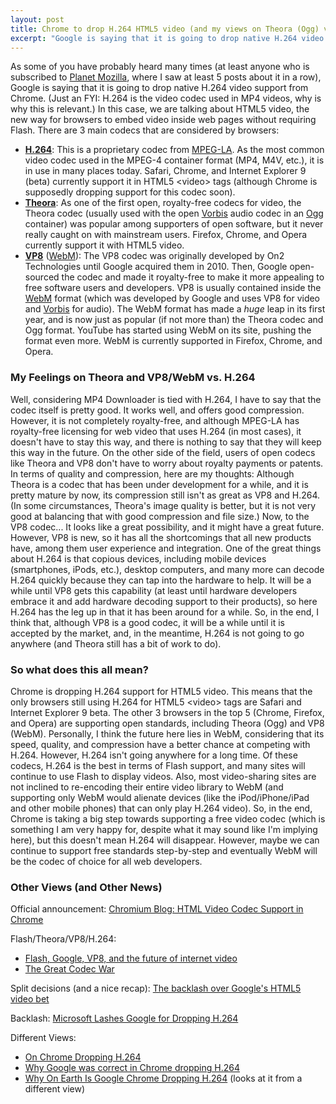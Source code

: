 ```yaml
---
layout: post
title: Chrome to drop H.264 HTML5 video (and my views on Theora (Ogg) vs. VP8 (WebM) vs. H.264 (MP4))
excerpt: "Google is saying that it is going to drop native H.264 video support from Chrome in a motion to boost open codecs (mostly VP8/WebM)."
---
```

As some of you have probably heard many times (at least anyone who is subscribed to [Planet Mozilla](http://planet.mozilla.org/), where I saw at least 5 posts about it in a row), Google is saying that it is going to drop native H.264 video support from Chrome. (Just an FYI: H.264 is the video codec used in MP4 videos, why is why this is relevant.) In this case, we are talking about HTML5 video, the new way for browsers to embed video inside web pages without requiring Flash. There are 3 main codecs that are considered by browsers:

- **[H.264](http://en.wikipedia.org/wiki/H.264)**: This is a proprietary codec from [MPEG-LA](http://en.wikipedia.org/wiki/MPEG_LA). As the most common video codec used in the MPEG-4 container format (MP4, M4V, etc.), it is in use in many places today. Safari, Chrome, and Internet Explorer 9 (beta) currently support it in HTML5 &lt;video&gt; tags (although Chrome is supposedly dropping support for this codec soon).
- **[Theora](http://en.wikipedia.org/wiki/Theora)**: As one of the first open, royalty-free codecs for video, the Theora codec (usually used with the open [Vorbis](http://en.wikipedia.org/wiki/Vorbis) audio codec in an [Ogg](http://en.wikipedia.org/wiki/Ogg) container) was popular among supporters of open software, but it never really caught on with mainstream users. Firefox, Chrome, and Opera currently support it with HTML5 video.
- **[VP8](http://en.wikipedia.org/wiki/VP8)** ([WebM](http://en.wikipedia.org/wiki/WebM)): The VP8 codec was originally developed by On2 Technologies until Google acquired them in 2010. Then, Google open-sourced the codec and made it royalty-free to make it more appealing to free software users and developers. VP8 is usually contained inside the [WebM](http://en.wikipedia.org/wiki/WebM) format (which was developed by Google and uses VP8 for video and [Vorbis](http://en.wikipedia.org/wiki/Vorbis) for audio). The WebM format has made a *huge* leap in its first year, and is now just as popular (if not more than) the Theora codec and Ogg format. YouTube has started using WebM on its site, pushing the format even more. WebM is currently supported in Firefox, Chrome, and Opera.

### My Feelings on Theora and VP8/WebM vs. H.264

Well, considering MP4 Downloader is tied with H.264, I have to say that the codec itself is pretty good. It works well, and offers good compression. However, it is not completely royalty-free, and although MPEG-LA has royalty-free licensing for web video that uses H.264 (in most cases), it doesn't have to stay this way, and there is nothing to say that they will keep this way in the future. On the other side of the field, users of open codecs like Theora and VP8 don't have to worry about royalty payments or patents. In terms of quality and compression, here are my thoughts: Although Theora is a codec that has been under development for a while, and it is pretty mature by now, its compression still isn't as great as VP8 and H.264. (In some circumstances, Theora's image quality is better, but it is not very good at balancing that with good compression and file size.) Now, to the VP8 codec... It looks like a great possibility, and it might have a great future. However, VP8 is new, so it has all the shortcomings that all new products have, among them user experience and integration. One of the great things about H.264 is that copious devices, including mobile devices (smartphones, iPods, etc.), desktop computers, and many more can decode H.264 quickly because they can tap into the hardware to help. It will be a while until VP8 gets this capability (at least until hardware developers embrace it and add hardware decoding support to their products), so here H.264 has the leg up in that it has been around for a while. So, in the end, I think that, although VP8 is a good codec, it will be a while until it is accepted by the market, and, in the meantime, H.264 is not going to go anywhere (and Theora still has a bit of work to do).

### So what does this all mean?

Chrome is dropping H.264 support for HTML5 video. This means that the only browsers still using H.264 for HTML5 &lt;video&gt; tags are Safari and Internet Explorer 9 beta. The other 3 browsers in the top 5 (Chrome, Firefox, and Opera) are supporting open standards, including Theora (Ogg) and VP8 (WebM). Personally, I think the future here lies in WebM, considering that its speed, quality, and compression have a better chance at competing with H.264. However, H.264 isn't going anywhere for a long time. Of these codecs, H.264 is the best in terms of Flash support, and many sites will continue to use Flash to display videos. Also, most video-sharing sites are not inclined to re-encoding their entire video library to WebM (and supporting only WebM would alienate devices (like the iPod/iPhone/iPad and other mobile phones) that can only play H.264 video). So, in the end, Chrome is taking a big step towards supporting a free video codec (which is something I am very happy for, despite what it may sound like I'm implying here), but this doesn't mean H.264 will disappear. However, maybe we can continue to support free standards step-by-step and eventually WebM will be the codec of choice for all web developers.

### Other Views (and Other News)

Official announcement: [Chromium Blog: HTML Video Codec Support in Chrome](http://blog.chromium.org/2011/01/html-video-codec-support-in-chrome.html)

Flash/Theora/VP8/H.264:

- [Flash, Google, VP8, and the future of internet video](http://x264dev.multimedia.cx/archives/292)
- [The Great Codec War](http://quetzalcoatal.blogspot.com/2011/01/great-codec-war.html)

Split decisions (and a nice recap): [The backlash over Google's HTML5 video bet](http://news.cnet.com/8301-30684_3-20028361-265.html)

Backlash: [Microsoft Lashes Google for Dropping H.264](http://www.pcmag.com/article2/0,2817,2375719,00.asp)

Different Views:

- [On Chrome Dropping H.264](http://robert.accettura.com/blog/2011/01/11/on-chrome-dropping-h-264/)
- [Why Google was correct in Chrome dropping H.264](http://www.arpitonline.com/blog/2011/01/11/why-google-was-correct-in-chrome-dropping-of-h-264/)
- [Why On Earth Is Google Chrome Dropping H.264](http://www.socialtimes.com/2011/01/google-chrome-h264/) (looks at it from a different view)
